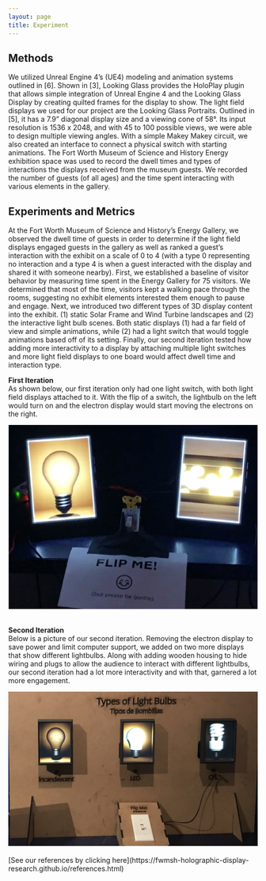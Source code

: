```yaml
---
layout: page
title: Experiment
---
```

## Methods
We utilized Unreal Engine 4’s (UE4) modeling and animation
systems outlined in [6]. Shown in [3], Looking Glass
provides the HoloPlay plugin that allows simple integration of
Unreal Engine 4 and the Looking Glass Display by creating
quilted frames for the display to show. The light field displays
we used for our project are the Looking Glass Portraits.
Outlined in [5], it has a 7.9” diagonal display size and a
viewing cone of 58°. Its input resolution is 1536 x 2048, and
with 45 to 100 possible views, we were able to design multiple
viewing angles. With a simple Makey Makey circuit, we also
created an interface to connect a physical switch with starting
animations. The Fort Worth Museum of Science and History
Energy exhibition space was used to record the dwell times and
types of interactions the displays received from the museum
guests. We recorded the number of guests (of all ages) and the
time spent interacting with various elements in the gallery.

## Experiments and Metrics
At the Fort Worth Museum of Science and History’s Energy
Gallery, we observed the dwell time of guests in order to
determine if the light field displays engaged guests in the
gallery as well as ranked a guest’s interaction with the exhibit
on a scale of 0 to 4 (with a type 0 representing no interaction
and a type 4 is when a guest interacted with the display
and shared it with someone nearby). First, we established a
baseline of visitor behavior by measuring time spent in the
Energy Gallery for 75 visitors. We determined that most of
the time, visitors kept a walking pace through the rooms,
suggesting no exhibit elements interested them enough to
pause and engage. Next, we introduced two different types
of 3D display content into the exhibit. (1) static Solar Frame
and Wind Turbine landscapes and (2) the interactive light bulb
scenes. Both static displays (1) had a far field of view and
simple animations, while (2) had a light switch that would
toggle animations based off of its setting. Finally, our second
iteration tested how adding more interactivity to a display by
attaching multiple light switches and more light field displays
to one board would affect dwell time and interaction type.

**First Iteration** <br>
As shown below, our first iteration only had one light switch, with both light field displays attached to it. With the flip of a switch, the lightbulb on the left would turn on and the electron display would start moving the electrons on the right. 
<div style="text-align: center"><img src="./img/FirstIter.png"  /></div>
<br>

**Second Iteration** <br>
Below is a picture of our second iteration. Removing the electron display to save power and limit computer support, we added on two more displays that show different lightbulbs. Along with adding wooden housing to hide wiring and plugs to allow the audience to interact with different lightbulbs, our second iteration had a lot more interactivity and with that, garnered a lot more engagement.
<div style="text-align: center"><img src="./img/SecIter.png"  /></div>

<br>
[See our references by clicking here](https://fwmsh-holographic-display-research.github.io/references.html)